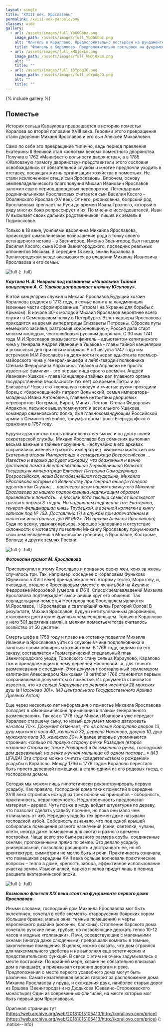 ```yaml
---
layout: single
title: "XVIII век. Ярославовы"
permalink: /xviii-vek-yaroslavovy
classes: wide
gallery:
  - url: /assets/images/full_YbGGGbbz.png
    image_path: /assets/images/full_YbGGGbbz.png
    alt: "Флигель в Кораллово. Предположительно постьроен на фундаменте первого дома Ярославовых"
    title: "Флигель в Кораллово. Предположительно постьроен на фундаменте первого дома Ярославовых"
  - url: /assets/images/full_kMQj0xLm.png
    image_path: /assets/images/full_kMQj0xLm.png
    alt: ""
    title: ""
  - url: /assets/images/full_i6YpdgJO.png
    image_path: /assets/images/full_i6YpdgJO.png
    alt: ""
    title: ""
---
```

{% include gallery %}

## Поместье

История сельца Караулова превращается в историю поместья Коралова во второй
половине XVIII века. Героями этого превращения стали дворянин Михаил Ярославов и
его сын Алексей Михайлович.

Само по себе это превращение типично, ведь период правления Екатерины II Великой
стал «золотым веком» поместного дворянства. Получив в 1762 «Манифест о вольности
дворянства», а в 1785 «Жалованую грамоту дворянству» представители этого
сословия освобождались от обязательной службы и многие предпочли уходить в
отставку, посвящая жизнь организации хозяйства в поместьях. Не стали исключением
отец и сын Ярославовы. Впрочем, основу землевладельческого благополучия Михаил
Иванович Ярославов заложил еще в период дворцовых переворотов. Легендарным
родоначальником Ярославовых считается сын Василия Косого – Оболенского Ярослав
(XV век). От него, рюриковича, боярский род Ярославовых крепчает на Руси до
времен Ивана Грозного, который в ряду многих бояр репрессирует и их. По мнению
исследователей, Иван IV высылает своих дальних родственников, лишив их земель в
Подмосковье.

Только в 18 веке, усилиями дворянина Михаила Ярославова, происходит
символическое возвращение рода в точку своего легендарного истока – в
Звенигород. Именно Звенигород был гнездом Василия Косого, сына Юрия
Звенигородского, последних реальных оппонентов Москвы. В середине 18 века, земли
Коралова в Звенигородском уезде оказываются во владении Михаила Ивановича
Ярославова и его семьи.

![full](/assets/images/full_rUGl9zN6.jpg)
{: .full}

_**Картина Н. В. Неврева под названием «Начальник Тайной канцелярии А. С. Ушаков
допрашивает княжну Юсупову».**_

В этой канцелярии служил и Михаил Ярославов.Будущий хозяин Кораллова родился в
1713 году, в семье капитана ландмилиции (военные части сформированные Петром I
на Украине для борьбы с Крымом). В начале 30-х молодой Михаил Ярославов
вероятнее всего служит в Семеновском полку в Петербурге. Взлет карьеры
Ярославова приходится на время императрицы Елизаветы Петровны. Сбросив путы
немецкого засилья, разгромив «бироновщину», Россия дала старт многим молодым,
честолюбивым русским дворянам. С 30 мая 1741 года М.И.Ярославов оказывается
флигель – адъютантом капитанского чина у генерала Андрея Ивановича Ушакова -
главы тайной канцелярии и розыскных дел при пяти монархах. А с 1 августа 1747
года мы встречаем М.И.Ярославов на должности генерал адъютанта
премьер-майорского чина у генерал-аншефа и лейб-гвардии полковника Степана
Федоровича Апраксина. Ушаков и Апраксин не просто известные фамилии – это первые
лица своего времени. Андрей Иванович Ушаков - глава Канцелярии тайных дел
(главного органа государственной безопасности тех лет) со времен Петра и до
Елизаветы! Через его «холодную голову» и «чистые руки» проходили борец с
«бироновщиной» патриот Волынский, семья императора-младенца Ивана Антоновича,
главные интриганы дворцовых переворотов: Остерман, Бирон, Миних, Лесток. Степан
Федорович Апраксин, пасынок вышеупомянутого и всесильного Ушакова, командир
семеновского полка, был главнокомандующим Российской армии в Семилетней войне,
триумфатором Гросс-Егерсдорфского сражения в 1757 году.

Будучи адъютантом столь влиятельных вельмож, и по долгу своей секретарской
службы, Михаил Ярославов без сомнения выполнял весьма важные и тайные поручения.
Неслучайно в его архивах сохранились именные грамоты императриц. *«Божиею
милостию мы Екатерина вторая Императрица и самодержица Всероссийская …Известно
и ведомо да будет каждому, что блаженныя и вечно достойная памяти
Всепресветлейшая Державнийшая Великая Государыня императрица Елисавет Петровна
Самодержица Всероссийская, наша Вселюбезнейшая государыня, Михаила ЕРославова
который ея Величеству при генерал аншефе генерал адъютантом Служил, …повелевая
всем нашим помянутого Михаила Ераславова за нашего подполковника надлежащим
образом признавать и почитать… в Москвъ лета тысяща семьсот шестьдесят третьяго
апреля 3-го дня. На подлинном подписано так: Екатерина, генерал-фельдмаршал
князь Трубецкой, в военной коллегии в книгу записан под № 163. Доставлено (?) в
службы при запечатанном в коллегии иностранных дел № 992». (Из архива Алексея
Ярославова)* Судя по всему, удачная карьера, хорошее жалование и отсутствие
склонности к мотовству позволили Михаилу Ярославову приумножить свои
землевладения в Московской губернии, в Ярославле, Костроме, Вологде и других
землях России.

![full](/assets/images/full_oaHBLOhC.jpg)
{: .full}

_**Фотокопии грамот М. Ярославова**_

Присовокупил к этому Ярославов и приданое своих жен, коих за жизнь случилось
три. Так, например, соседнее с Кораловым Фуньково (Фуниково в XVIII веке)
принадлежало его второму тестю, Морозову, и, очевидно, отошло к Ярославовым
вместе с женитьбой на Акулине Федоровне Морозовой (умерла в 1761). Список
землевладений Михаила Ярославова подтверждает высочайший круг его общения. Так
совладельцами поместья Нестерова под Ярославлем являются М.Ярославов,
Н.Ярославова и светлейший князь Григорий Орлов! В результате, Михаил Ярославов,
будучи нетитулованным дворянином, становится достаточно крупным землевладельцем.
Только в Кораллово у него 501 десятина земли, а мелким поместьем тогда
считалось хозяйство от 50 десятин.

Смерть шефа в 1758 году и право на отставку подвигли Михаила Ивановича
Ярославова уйти со службы в чине подполковника и заняться своим обширным
хозяйством. В 1766 году, видимо по его заказу, составляется «Геометрический
специальный план Звенигородского уезда, Городского стану сельца Караулово,
Каралово тож и принадлежащим к нему деревней Насоновой…», для точного
размежевания с соседями. Этот документ составленный землемером капитаном
Александром Языковым 18 октября 1766 становится первым сохранившемся документом
о поместье. Из документа становится известно, что *«в сельце Караулове по ревизии
числится 28 мужских душ (в Насоново 30)». (ИЗ Центрального Государственного
Архива Древних Актов)*

Еще через несколько лет информация о поместье Михаила Ярославова попадает в
«Экономические примечания к планам генерального размежевания». Так как в 1776
году Михаил Иванович уже передаст Коралово старшему сыну, то новый документ
можно датировать началом 70-х. Документ отмечает, что *«в сельце Караулово дворов
13, душ мужского пола 40, женского 32, деревня Насоново, дворов 10, душ мужского
пола 38, женского 30»*. А далее впервые упоминаются строения: *«сельцо по правую
сторону речки Разводня (второе название Сторожки, также Разварня) и безымянного
ручья, господский дом деревянный, на речке мучная мельница об одном поставе…» (ИЗ
ЦГАДА)* Эти строки можно считать «свидетельством о рождении» усадьбы в Коралово.
Между 1766 и 1776 годом Коралово перестало быть просто деревней помещика, а
стало одним из его родовых гнезд, с господским домом.

Сегодня мы можем лишь гипотетически реконструировать первую усадьбу. Как
правило, господские дома таких поместий в середине XVIII века строились исходя
из трех основных принципов – соборность, практичность, недолговечность.
Недолговечность предполагал материал – дерево. Чуть позже в моду войдет
штукатурка по дереву, что позволит сделать усадьбу прочнее, но пока они мало чем
отличались от изб. Нередко усадьбы тех времен даже называли господской избой.
Соборность означало, что под одной крышей собирались помещения разного
назначения (сени, светелки, чуланы, клети, иногда даже помещения для скота) и
разного времени постройки. Чаще всего это были разного размера срубы,
соединенные сенями, проложенными прямо по земле. Это делало усадьбу
универсальной, позволяло расширять и достраивать ее, но об архитектуре,
симметрии не могло быть и речи. Практичность означала, что помещиков середины
XVIII века больше волновали практические вопросы – тепло в доме, крепость
забора, эффективное использование участка земли. Изыски аллей, парков и залов
придут лишь в период расцвета екатерининской эпохи.

![full](/assets/images/full_j9DgCrRV.png)
{: .full}

_**Возможно флигеля XIX века стоят на фундаменте первого дома Ярославова.**_

Иными словами, господский дом Михаила Ярославова мог быть эклектичен, сочетал в
себе элементы старорусских боярских хором (большие бревна, малые окна, темные
помещения) и черты европейского дизайна (колонны, балконы). Отопление барского
дома сочетало русские печи, грубые, но позволяющие держать тепло 10-12 часов и
модные «голландки». Печи, соседствующие с маленькими окнами (иногда даже
слюдяными) превращали комнаты в темные, закопченные помещения. В целом, можно
сказать, что дом строился для максимального удобства и не выполнял еще
эстетических и представительских функций. В связи с этим не очень задумывались о
месте постройки. По крайней мере, хозяин не обязательно вписывал дом в ландшафт,
а привязывал строение дорогам и реке.
Предположения о месте первого усадебного дома могут быть различны. Самая
незатейливая версия говорит за расположение дома Михаила Ярославова у пруда, и
схождения двух, наиболее старых дорог из Ершова (Звенигорода) и из Дюдькова
(Саввино-Сторожевского монастыря) Один из современных флигилей, на месте которых
мог быть первый дом Ярославовых.

Оригинал страницы тут [https://web.archive.org/web/20181015105413/http://korallovo.com/price](https://web.archive.org/web/20181015105413/http://korallovo.com/price)
{: .notice--info}